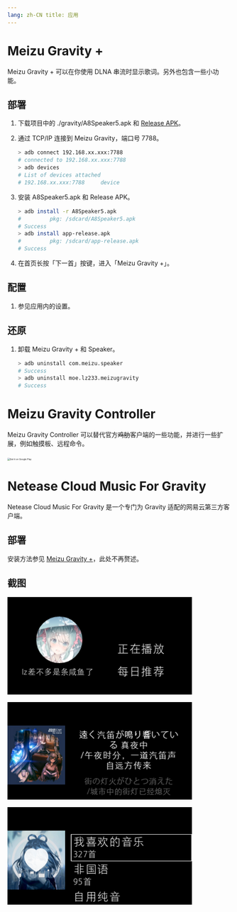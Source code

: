 ```yaml
---
lang: zh-CN title: 应用
---
```


# Meizu Gravity +

Meizu Gravity + 可以在你使用 DLNA 串流时显示歌词。另外也包含一些小功能。

## 部署

1. 下载项目中的 ./gravity/A8Speaker5.apk 和 [Release APK](https://github.com/lz233/MeizuGravity/releases)。

2. 通过 TCP/IP 连接到 Meizu Gravity，端口号 7788。

   ```bash
   > adb connect 192.168.xx.xxx:7788
   # connected to 192.168.xx.xxx:7788
   > adb devices
   # List of devices attached
   # 192.168.xx.xxx:7788     device
   ```

3. 安装 A8Speaker5.apk 和 Release APK。

   ```bash
   > adb install -r A8Speaker5.apk
   #         pkg: /sdcard/A8Speaker5.apk
   # Success
   > adb install app-release.apk
   #         pkg: /sdcard/app-release.apk
   # Success
   ```

5. 在首页长按「下一首」按键，进入「Meizu Gravity +」。

## 配置

1. 参见应用内的设置。

## 还原

1. 卸载 Meizu Gravity + 和 Speaker。

   ```bash
   > adb uninstall com.meizu.speaker
   # Success
   > adb uninstall moe.lz233.meizugravity
   # Success
   ```

# Meizu Gravity Controller

Meizu Gravity Controller 可以替代官方~~鸡肋~~客户端的一些功能，并进行一些扩展，例如触摸板、远程命令。

<a href='https://play.google.com/store/apps/details?id=moe.lz233.meizugravity.controller&pcampaignid=pcampaignidMKT-Other-global-all-co-prtnr-py-PartBadge-Mar2515-1'><img alt='Get it on Google Play' src='https://play.google.com/intl/en_us/badges/static/images/badges/en_badge_web_generic.png' style="zoom:35%;" /></a>

# Netease Cloud Music  For Gravity

Netease Cloud Music For Gravity 是一个专门为 Gravity 适配的网易云第三方客户端。

## 部署

安装方法参见 [Meizu Gravity +](#部署)，此处不再赘述。

## 截图

![](https://raw.githubusercontent.com/lz233/MeizuGravity/master/Gravity/cloudmusic-1.png)

![](https://raw.githubusercontent.com/lz233/MeizuGravity/master/Gravity/cloudmusic-2.png)

![](https://raw.githubusercontent.com/lz233/MeizuGravity/master/Gravity/cloudmusic-3.png)